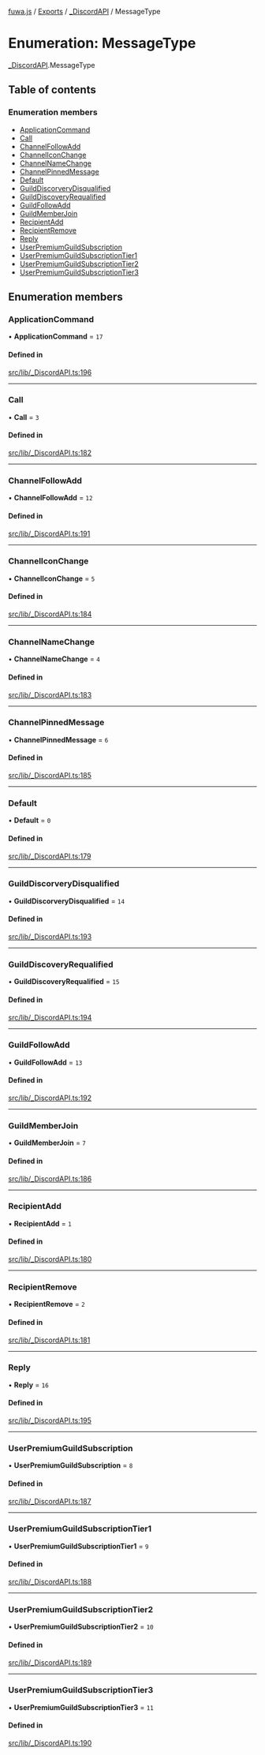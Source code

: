 [fuwa.js](../README.md) / [Exports](../modules.md) / [_DiscordAPI](../modules/_DiscordAPI.md) / MessageType

# Enumeration: MessageType

[_DiscordAPI](../modules/_DiscordAPI.md).MessageType

## Table of contents

### Enumeration members

- [ApplicationCommand](_DiscordAPI.MessageType.md#applicationcommand)
- [Call](_DiscordAPI.MessageType.md#call)
- [ChannelFollowAdd](_DiscordAPI.MessageType.md#channelfollowadd)
- [ChannelIconChange](_DiscordAPI.MessageType.md#channeliconchange)
- [ChannelNameChange](_DiscordAPI.MessageType.md#channelnamechange)
- [ChannelPinnedMessage](_DiscordAPI.MessageType.md#channelpinnedmessage)
- [Default](_DiscordAPI.MessageType.md#default)
- [GuildDiscorveryDisqualified](_DiscordAPI.MessageType.md#guilddiscorverydisqualified)
- [GuildDiscoveryRequalified](_DiscordAPI.MessageType.md#guilddiscoveryrequalified)
- [GuildFollowAdd](_DiscordAPI.MessageType.md#guildfollowadd)
- [GuildMemberJoin](_DiscordAPI.MessageType.md#guildmemberjoin)
- [RecipientAdd](_DiscordAPI.MessageType.md#recipientadd)
- [RecipientRemove](_DiscordAPI.MessageType.md#recipientremove)
- [Reply](_DiscordAPI.MessageType.md#reply)
- [UserPremiumGuildSubscription](_DiscordAPI.MessageType.md#userpremiumguildsubscription)
- [UserPremiumGuildSubscriptionTier1](_DiscordAPI.MessageType.md#userpremiumguildsubscriptiontier1)
- [UserPremiumGuildSubscriptionTier2](_DiscordAPI.MessageType.md#userpremiumguildsubscriptiontier2)
- [UserPremiumGuildSubscriptionTier3](_DiscordAPI.MessageType.md#userpremiumguildsubscriptiontier3)

## Enumeration members

### ApplicationCommand

• **ApplicationCommand** = `17`

#### Defined in

[src/lib/_DiscordAPI.ts:196](https://github.com/Fuwajs/Fuwa.js/blob/60995b2/src/lib/_DiscordAPI.ts#L196)

___

### Call

• **Call** = `3`

#### Defined in

[src/lib/_DiscordAPI.ts:182](https://github.com/Fuwajs/Fuwa.js/blob/60995b2/src/lib/_DiscordAPI.ts#L182)

___

### ChannelFollowAdd

• **ChannelFollowAdd** = `12`

#### Defined in

[src/lib/_DiscordAPI.ts:191](https://github.com/Fuwajs/Fuwa.js/blob/60995b2/src/lib/_DiscordAPI.ts#L191)

___

### ChannelIconChange

• **ChannelIconChange** = `5`

#### Defined in

[src/lib/_DiscordAPI.ts:184](https://github.com/Fuwajs/Fuwa.js/blob/60995b2/src/lib/_DiscordAPI.ts#L184)

___

### ChannelNameChange

• **ChannelNameChange** = `4`

#### Defined in

[src/lib/_DiscordAPI.ts:183](https://github.com/Fuwajs/Fuwa.js/blob/60995b2/src/lib/_DiscordAPI.ts#L183)

___

### ChannelPinnedMessage

• **ChannelPinnedMessage** = `6`

#### Defined in

[src/lib/_DiscordAPI.ts:185](https://github.com/Fuwajs/Fuwa.js/blob/60995b2/src/lib/_DiscordAPI.ts#L185)

___

### Default

• **Default** = `0`

#### Defined in

[src/lib/_DiscordAPI.ts:179](https://github.com/Fuwajs/Fuwa.js/blob/60995b2/src/lib/_DiscordAPI.ts#L179)

___

### GuildDiscorveryDisqualified

• **GuildDiscorveryDisqualified** = `14`

#### Defined in

[src/lib/_DiscordAPI.ts:193](https://github.com/Fuwajs/Fuwa.js/blob/60995b2/src/lib/_DiscordAPI.ts#L193)

___

### GuildDiscoveryRequalified

• **GuildDiscoveryRequalified** = `15`

#### Defined in

[src/lib/_DiscordAPI.ts:194](https://github.com/Fuwajs/Fuwa.js/blob/60995b2/src/lib/_DiscordAPI.ts#L194)

___

### GuildFollowAdd

• **GuildFollowAdd** = `13`

#### Defined in

[src/lib/_DiscordAPI.ts:192](https://github.com/Fuwajs/Fuwa.js/blob/60995b2/src/lib/_DiscordAPI.ts#L192)

___

### GuildMemberJoin

• **GuildMemberJoin** = `7`

#### Defined in

[src/lib/_DiscordAPI.ts:186](https://github.com/Fuwajs/Fuwa.js/blob/60995b2/src/lib/_DiscordAPI.ts#L186)

___

### RecipientAdd

• **RecipientAdd** = `1`

#### Defined in

[src/lib/_DiscordAPI.ts:180](https://github.com/Fuwajs/Fuwa.js/blob/60995b2/src/lib/_DiscordAPI.ts#L180)

___

### RecipientRemove

• **RecipientRemove** = `2`

#### Defined in

[src/lib/_DiscordAPI.ts:181](https://github.com/Fuwajs/Fuwa.js/blob/60995b2/src/lib/_DiscordAPI.ts#L181)

___

### Reply

• **Reply** = `16`

#### Defined in

[src/lib/_DiscordAPI.ts:195](https://github.com/Fuwajs/Fuwa.js/blob/60995b2/src/lib/_DiscordAPI.ts#L195)

___

### UserPremiumGuildSubscription

• **UserPremiumGuildSubscription** = `8`

#### Defined in

[src/lib/_DiscordAPI.ts:187](https://github.com/Fuwajs/Fuwa.js/blob/60995b2/src/lib/_DiscordAPI.ts#L187)

___

### UserPremiumGuildSubscriptionTier1

• **UserPremiumGuildSubscriptionTier1** = `9`

#### Defined in

[src/lib/_DiscordAPI.ts:188](https://github.com/Fuwajs/Fuwa.js/blob/60995b2/src/lib/_DiscordAPI.ts#L188)

___

### UserPremiumGuildSubscriptionTier2

• **UserPremiumGuildSubscriptionTier2** = `10`

#### Defined in

[src/lib/_DiscordAPI.ts:189](https://github.com/Fuwajs/Fuwa.js/blob/60995b2/src/lib/_DiscordAPI.ts#L189)

___

### UserPremiumGuildSubscriptionTier3

• **UserPremiumGuildSubscriptionTier3** = `11`

#### Defined in

[src/lib/_DiscordAPI.ts:190](https://github.com/Fuwajs/Fuwa.js/blob/60995b2/src/lib/_DiscordAPI.ts#L190)
